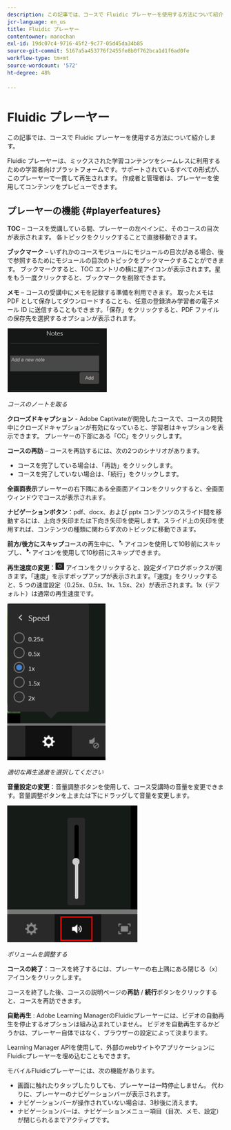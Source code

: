 ```yaml
---
description: この記事では、コースで Fluidic プレーヤーを使用する方法について紹介します。
jcr-language: en_us
title: Fluidic プレーヤー
contentowner: manochan
exl-id: 19dc07c4-9716-45f2-9c77-05d45da34b85
source-git-commit: 5167a5a453776f2455fe8b0f762bca1d1f6ad0fe
workflow-type: tm+mt
source-wordcount: '572'
ht-degree: 48%

---
```


# Fluidic プレーヤー

この記事では、コースで Fluidic プレーヤーを使用する方法について紹介します。

Fluidic プレーヤーは、ミックスされた学習コンテンツをシームレスに利用するための学習者向けプラットフォームです。サポートされているすべての形式が、このプレーヤーで一貫して再生されます。 作成者と管理者は、プレーヤーを使用してコンテンツをプレビューできます。

## プレーヤーの機能 {#playerfeatures}

<!--![](assets/fluidicplayer-callout.png)-->

**TOC** – コースを受講している間、プレーヤーの左ペインに、そのコースの目次が表示されます。 各トピックをクリックすることで直接移動できます。

**ブックマーク** – いずれかのコースモジュールにモジュールの目次がある場合、後で参照するためにモジュールの目次のトピックをブックマークすることができます。 ブックマークすると、TOC エントリの横に星アイコンが表示されます。星をもう一度クリックすると、ブックマークを削除できます。

**メモ** – コースの受講中にメモを記録する準備を利用できます。 取ったメモは PDF として保存してダウンロードすることも、任意の登録済み学習者の電子メール ID に送信することもできます。「保存」をクリックすると、PDF ファイルの保存先を選択するオプションが表示されます。

![](assets/notes.png)

*コースのノートを取る*

**クローズドキャプション** - Adobe Captivateが開発したコースで、コースの開発中にクローズドキャプションが有効になっていると、学習者はキャプションを表示できます。 プレーヤーの下部にある「CC」をクリックします。

**コースの再訪** – コースを再訪するには、次の2つのシナリオがあります。

* コースを完了している場合は、「再訪」をクリックします。
* コースを完了していない場合は、「続行」をクリックします。

**全画面表示**&#x200B;プレーヤーの右下隅にある全画面アイコンをクリックすると、全画面ウィンドウでコースが表示されます。

**ナビゲーションボタン**：pdf、docx、および pptx コンテンツのスライド間を移動するには、上向き矢印または下向き矢印を使用します。スライド上の矢印を使用すれば、コンテンツの種類に関わらず次のトピックに移動できます。

**前方/後方にスキップ**&#x200B;コースの再生中に、![](assets/asset-1.png)アイコンを使用して10秒前にスキップし、![](assets/assets-2.png)アイコンを使用して10秒前にスキップできます。

**再生速度の変更**：![](assets/speedicon.png) アイコンをクリックすると、設定ダイアログボックスが開きます。「速度」を示すポップアップが表示されます。「速度」をクリックすると、5 つの速度設定（0.25x、0.5x、1x、1.5x、2x）が表示されます。1x（デフォルト）は通常の再生速度です。

![](assets/speedvariants.png)

*適切な再生速度を選択してください*

**音量設定の変更**：音量調整ボタンを使用して、コース受講時の音量を変更できます。音量調整ボタンを上または下にドラッグして音量を変更します。

![](assets/volumecontrol.png)

*ボリュームを調整する*

**コースの終了**：コースを終了するには、プレーヤーの右上隅にある閉じる（x）アイコンをクリックします。

コースを終了した後、コースの説明ページの&#x200B;**再訪** / **続行**&#x200B;ボタンをクリックすると、コースを再訪できます。

**自動再生** : Adobe Learning ManagerのFluidicプレーヤーには、ビデオの自動再生を停止するオプションは組み込まれていません。 ビデオを自動再生するかどうかは、プレーヤー自体ではなく、ブラウザーの設定によって決まります。

Learning Manager APIを使用して、外部のwebサイトやアプリケーションにFluidicプレーヤーを埋め込むこともできます。

モバイルFluidicプレーヤーには、次の機能があります。

* 画面に触れたりタップしたりしても、プレーヤーは一時停止しません。 代わりに、プレーヤーのナビゲーションバーが表示されます。
* ナビゲーションバーが操作されていない場合は、3秒後に消えます。
* ナビゲーションバーは、ナビゲーションメニュー項目（目次、メモ、設定）が閉じられるまでアクティブです。

